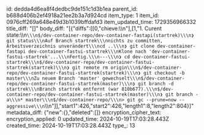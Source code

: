 id: dedda4d6ea8f4dedbc9de151c1d3b1ea
parent_id: b688d406b2ef4918a21ee2b3a7d924cd
item_type: 1
item_id: 0976cff269a648e49d3b1039bffdafd3
item_updated_time: 1729356966332
title_diff: "[]"
body_diff: "[{\"diffs\":[[0,\"chieve:\\\n\"],[1,\"1. Curent state:\\\n```\\\n$/dev-container-repo/dev-container-fastapi(startrek)\\\n❯ git status\\\nAuf Branch startrek\\\nnichts zu committen, Arbeitsverzeichnis unverändert\\\ncd ..\\\n❯ git clone dev-container-fastapi dev-container-fastui-startrek\\\nKlone nach 'dev-container-fastui-startrek'...\\\nFertig.\\\n---\\\n❯ cd dev-container-fastui-startrek\\\n$/dev-container-repo/dev-container-fastui-startrek(startrek)\\\n❯ git remote rm origin\\\n$/dev-container-repo/dev-container-fastui-startrek(startrek)\\\n❯ git checkout -b master\\\nZu neuem Branch 'master' gewechselt\\\n$/dev-container-repo/dev-container-fastui-startrek(master)\\\n❯ git branch -d startrek\\\nBranch startrek entfernt (war 810b677).\\\n$/dev-container-repo/dev-container-fastui-startrek(master)\\\n❯ git branch -a\\\n* master\\\n$/dev-container-repo/\\\n> git gc --prune=now --aggressive\\\n```\\\n\"]],\"start1\":426,\"start2\":426,\"length1\":8,\"length2\":804}]"
metadata_diff: {"new":{},"deleted":[]}
encryption_cipher_text: 
encryption_applied: 0
updated_time: 2024-10-19T17:03:28.443Z
created_time: 2024-10-19T17:03:28.443Z
type_: 13
